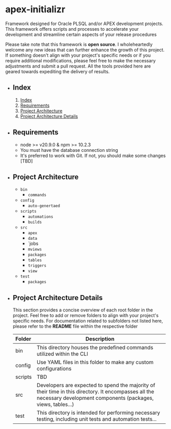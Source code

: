 # apex-initializr

Framework designed for Oracle PLSQL and/or APEX development projects. This framework offers scripts and processes to accelerate your development and streamline certain aspects of your release procedures

Please take note that this framework is **open source**. I wholeheartedly welcome any new ideas that can further enhance the growth of this project. If something doesn't align with your project's specific needs or if you require additional modifications, please feel free to make the necessary adjustments and submit a pull request. All the tools provided here are geared towards expediting the delivery of results.

* ## Index

  1. [Index](#index)
  2. [Requirements](#requirements)
  3. [Project Architecture](#project-architecture)
  4. [Project Architecture Details](#project-architecture-details)

* ## Requirements

  * node >= v20.9.0 & npm >= 10.2.3
  * You must have the database connection string
  * It's preferred to work with Git. If not, you should make some changes [TBD]
  
* ## Project Architecture

  - `bin`
    - `commands`
  - `config`
    - `auto-genertaed`
  - `scripts`
    - `automations`
    - `builds`
  - `src`
    - `apex`
    - `data`
    - `jobs
    - `mviews`
    - `packages`
    - `tables`
    - `triggers`
    - `view`
  - `test`
    - `packages`

* ## Project Architecture Details

    This section provides a concise overview of each root folder in the project. Feel free to add or remove folders to align with your project's specific needs.
    For documentation related to subfolders not listed here, please refer to the **README** file within the respective folder

    | Folder | Description |
    |:--|--|
    | bin | This directory houses the predefined commands utilized within the CLI
    | config | Use YAML files in this folder to make any custom configurations
    | scripts | TBD
    | src | Developers are expected to spend the majority of their time in this directory. It encompasses all the necessary development components (packages, views, tables...)
    | test | This directory is intended for performing necessary testing, including unit tests and automation tests...
